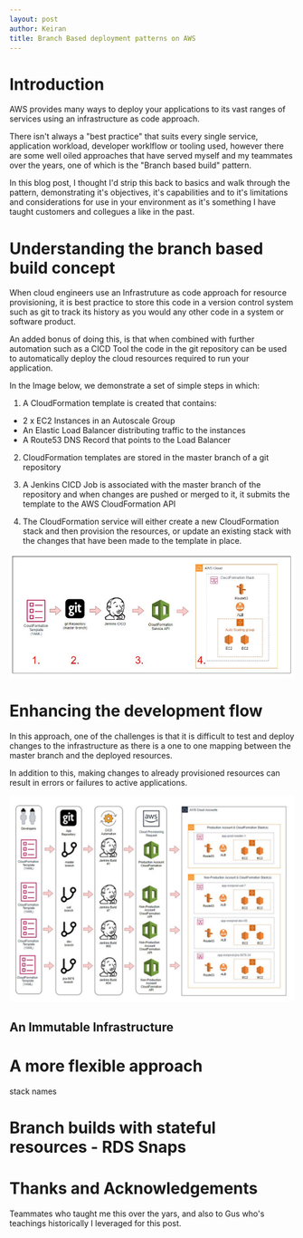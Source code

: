 ```yaml
---
layout: post
author: Keiran
title: Branch Based deployment patterns on AWS
---
```


# Introduction
AWS provides many ways to deploy your applications to its vast ranges of services using an infrastructure as code approach.

There isn't always a "best practice" that suits every single service, application workload, developer worklflow or tooling used, however there are some well oiled approaches that have served myself and my teammates over the years, one of which is the "Branch based build" pattern.

In this blog post, I thought I'd strip this back to basics and walk through the pattern, demonstrating it's objectives, it's capabilities and to it's limitations and considerations for use in your environment as it's something I have taught customers and collegues a like in the past.


# Understanding the branch based build concept

When cloud engineers use an Infrastruture as code approach for resource provisioning, it is best practice to store this code in a version control system such as git to track its history as you would any other code in a system or software product.

An added bonus of doing this, is that when combined with further automation such as a CICD Tool the code in the git repository can be used to automatically deploy the cloud resources required to run your application.

In the Image below, we demonstrate a set of simple steps in which:


1. A CloudFormation template is created that contains:
  * 2 x EC2 Instances in an Autoscale Group
  * An Elastic Load Balancer distributing traffic to the instances
  * A Route53 DNS Record that points to the Load Balancer

2. CloudFormation templates are stored in the master branch of a git repository

3. A Jenkins CICD Job is associated with the master branch of the repository and when changes are pushed or merged to it, it submits the template to the AWS CloudFormation API


4. The CloudFormation service will either create a new CloudFormation stack and then provision the resources, or update an existing stack with the changes that have been made to the template in place.



![](img/Basic-CFN-Pipeline.jpg)




# Enhancing the development flow
In this approach, one of the challenges is that it is difficult to test and deploy changes to the infrastructure as there is a one to one mapping between the master branch and the deployed resources.

In addition to this, making changes to already provisioned resources can result in errors or failures to active applications.



![](img/Branch-To-Build-Mapping.JPG)




## An Immutable Infrastructure 

# A more flexible approach

stack names


# Branch builds with stateful resources - RDS Snaps


# Thanks and Acknowledgements
Teammates who taught me this over the yars, and also to Gus who's teachings historically I leveraged for this post.